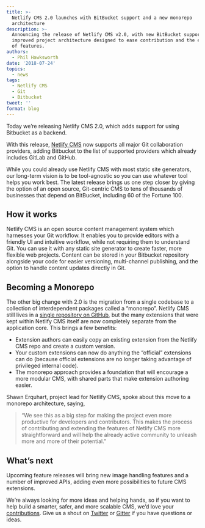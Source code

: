 ```yaml
---
title: >-
  Netlify CMS 2.0 launches with BitBucket support and a new monorepo
  architecture
description: >-
  Announcing the release of Netlify CMS v2.0, with new BitBucket support and an
  improved project architecture designed to ease contribution and the extension
  of features.
authors:
  - Phil Hawksworth
date: '2018-07-24'
topics:
  - news
tags:
  - Netlify CMS
  - Git
  - Bitbucket
tweet: ''
format: blog
---
```

Today we’re releasing Netlify CMS 2.0, which adds support for using Bitbucket as a backend. 

With this release, [Netlify CMS](https://www.netlifycms.org/) now supports all major Git collaboration providers, adding Bitbucket to the list of supported providers which already includes GitLab and GitHub. 

While you could already use Netlify CMS with most static site generators, our long-term vision is to be tool-agnostic so you can use whatever tool helps you work best. The latest release brings us one step closer by giving the option of an open source, Git-centric CMS to tens of thousands of businesses that depend on BitBucket, including 60 of the Fortune 100. 

## How it works

Netlify CMS is an open source content management system which harnesses your Git workflow. It enables you to provide editors with a friendly UI and intuitive workflow, while not requiring them to understand Git. You can use it with any static site generator to create faster, more flexible web projects. Content can be stored in your Bitbucket repository alongside your code for easier versioning, multi-channel publishing, and the option to handle content updates directly in Git.

## Becoming a Monorepo

The other big change with 2.0 is the migration from a single codebase to a collection of interdependent packages called a “monorepo”. Netlify CMS still lives in a [single repository on GitHub](https://github.com/netlify/netlify-cms), but the many extensions that were kept within Netlify CMS itself are now completely separate from the application core. This brings a few benefits:

* Extension authors can easily copy an existing extension from the Netlify CMS repo and create a custom version.
* Your custom extensions can now do anything the “official” extensions can do (because official extensions are no longer taking advantage of privileged internal code).
* The monorepo approach provides a foundation that will encourage a more modular CMS, with shared parts that make extension authoring easier.

Shawn Erquhart, project lead for Netlify CMS, spoke about this move to a monorepo architecture, saying,

> “We see this as a big step for making the project even more productive for developers and contributors. This makes the process of contributing and extending the features of Netlify CMS more straightforward and will help the already active community to unleash more and more of their potential.”

## What’s next

Upcoming feature releases will bring new image handling features and a number of improved APIs, adding even more possibilities to future CMS extensions.

We’re always looking for more ideas and helping hands, so if you want to help build a smarter, safer, and more scalable CMS, we’d love your [contributions](https://www.netlifycms.org/docs/contributor-guide/). Give us a shout on [Twitter](https://twitter.com/netlifycms) or [Gitter](https://github.com/netlify/netlify-cms/pull/525) if you have questions or ideas.
